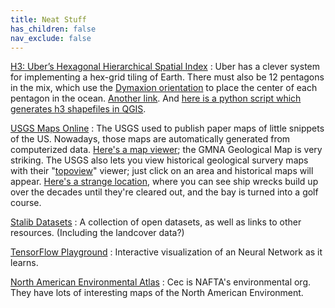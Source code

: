 ```yaml
---
title: Neat Stuff
has_children: false
nav_exclude: false
---
```


[H3: Uber’s Hexagonal Hierarchical Spatial Index](https://eng.uber.com/h3/)
: Uber has a clever system for implementing a hex-grid tiling of Earth. There must also be 12 pentagons in the mix, which use the [Dymaxion orientation](https://eng.uber.com/h3/) to place the center of each pentagon in the ocean. [Another link](https://t1nak.github.io/blog/2020/h3intro/). And [here is a python script which generates h3 shapefiles in QGIS](https://github.com/maphew/code/blob/master/gis/qgis/h3-in-qgis.md#preparation).

[USGS Maps Online](https://www.usgs.gov/faqs/how-do-i-find-download-or-order-topographic-maps?qt-news_science_products=3#qt-news_science_products)
: The USGS used to publish paper maps of little snippets of the US. Nowadays, those maps are automatically generated from computerized data. [Here's a map viewer](https://apps.nationalmap.gov/viewer/); the GMNA Geological Map is very striking. The USGS also lets you view historical geological survery maps with their "[topoview](https://ngmdb.usgs.gov/topoview/viewer/)" viewer; just click on an area and historical maps will appear. [Here's a strange location](https://ngmdb.usgs.gov/topoview/viewer/#15/40.6639/-74.1003), where you can see ship wrecks build up over the decades until they're cleared out, and the bay is turned into a golf course.

[Stalib Datasets](http://lib.stat.cmu.edu/datasets/)
: A collection of open datasets, as well as links to other resources. (Including the landcover data?) <!--Kaggle looks pretty neat. I need to check it out a bit more.-->

[TensorFlow Playground](https://playground.tensorflow.org/)
: Interactive visualization of an Neural Network as it learns.


[North American Environmental Atlas](http://www.cec.org/north-american-environmental-atlas/)
: Cec is NAFTA's environmental org. They have lots of interesting maps of the North American Environment.


